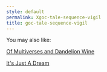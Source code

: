 ```yaml
---
style: default
permalink: Xgoc-tale-sequence-vigil
title: goc-tale-sequence-vigil
---
```

You may also like:

[Of Multiverses and Dandelion Wine](http://scp-wiki.net/dandelions)

[It's Just A Dream](http://scp-wiki.net/it-s-just-a-dream)
